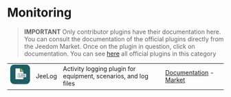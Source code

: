 
# Monitoring


>**IMPORTANT**
>Only contributor plugins have their documentation here. You can consult the documentation of the official plugins directly from the Jeedom Market. Once on the plugin in question, click on documentation.
>You can see [here](https://market.jeedom.com/index.php?v=d&p=market&type=plugin&categorie=monitoring) all official plugins in this category


| | | | |
|--- | --- | --- | ---|
|<img src="jeelog/jeelog_icon.png" class="pluginLogo" width="100" />|JeeLog|Activity logging plugin for equipment, scenarios, and log files|[Documentation](https://kiboost.github.io/jeedom_docs/plugins/jeelog/en_US/) - [Market](https://market.jeedom.com/index.php?v=d&p=market_display&id=3362)|

